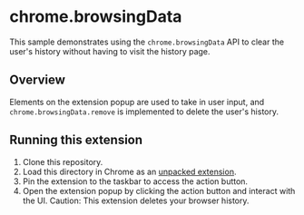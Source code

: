 # chrome.browsingData

This sample demonstrates using the `chrome.browsingData` API to clear the user's history without having to visit the history page.

## Overview

Elements on the extension popup are used to take in user input, and `chrome.browsingData.remove` is implemented to delete the user's history.

## Running this extension

1. Clone this repository.
2. Load this directory in Chrome as an [unpacked extension](https://developer.chrome.com/docs/extensions/mv3/getstarted/development-basics/#load-unpacked).
3. Pin the extension to the taskbar to access the action button.
4. Open the extension popup by clicking the action button and interact with the UI. Caution: This extension deletes your browser history.
